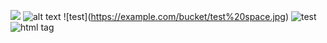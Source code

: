 ![](https://example.com/bucket/test.jpg)
![alt text](./image/test.jpg "title")
!\[test\](https://example.com/bucket/test%20space.jpg)
![test](https://example.com/bucket/test%23hash.jpg)
<img src="https://example.com/bucket/test.jpg" alt="html tag">
